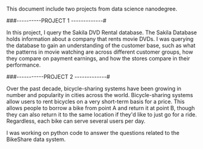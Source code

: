This document include two projects from data science nanodegree.

###----------PROJECT 1 -------------#
 
In this project, I query the Sakila DVD Rental database. The Sakila Database holds information about a company that rents movie DVDs. I was querying the database to gain an understanding of the customer base, such as what the patterns in movie watching are across different customer groups, how they compare on payment earnings, and how the stores compare in their performance. 


###-----------PROJECT 2 -------------#

Over the past decade, bicycle-sharing systems have been growing in number and popularity in cities across the world. Bicycle-sharing systems allow users to rent bicycles on a very short-term basis for a price. This allows people to borrow a bike from point A and return it at point B, though they can also return it to the same location if they'd like to just go for a ride. Regardless, each bike can serve several users per day.

I was working on python code to answer the questions related to the BikeShare data system.

